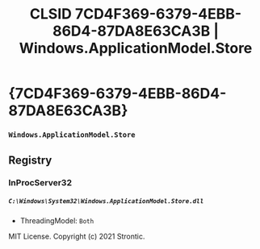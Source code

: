 ﻿---
title: "CLSID 7CD4F369-6379-4EBB-86D4-87DA8E63CA3B | Windows.ApplicationModel.Store"
excerpt: What is COM-Object CLSID 7CD4F369-6379-4EBB-86D4-87DA8E63CA3B?
---

# {7CD4F369-6379-4EBB-86D4-87DA8E63CA3B}

### `Windows.ApplicationModel.Store`

## Registry


### InProcServer32

##### `C:\Windows\System32\Windows.ApplicationModel.Store.dll`
* ThreadingModel: `Both`

MIT License. Copyright (c) 2021 Strontic.



